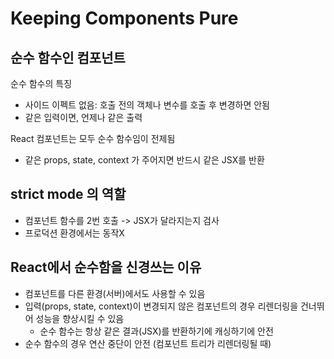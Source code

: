 # Keeping Components Pure

## 순수 함수인 컴포넌트
순수 함수의 특징
- 사이드 이펙트 없음: 호출 전의 객체나 변수를 호출 후 변경하면 안됨
- 같은 입력이면, 언제나 같은 출력

React 컴포넌트는 모두 순수 함수임이 전제됨
- 같은 props, state, context 가 주어지면 반드시 같은 JSX를 반환

## strict mode 의 역할
- 컴포넌트 함수를 2번 호출 -> JSX가 달라지는지 검사
- 프로덕션 환경에서는 동작X

## React에서 순수함을 신경쓰는 이유
- 컴포넌트를 다른 환경(서버)에서도 사용할 수 있음
- 입력(props, state, context)이 변경되지 않은 컴포넌트의 경우 리렌더링을 건너뛰어 성능을 향상시킬 수 있음
  - 순수 함수는 항상 같은 결과(JSX)를 반환하기에 캐싱하기에 안전
- 순수 함수의 경우 연산 중단이 안전 (컴포넌트 트리가 리렌더링될 때)